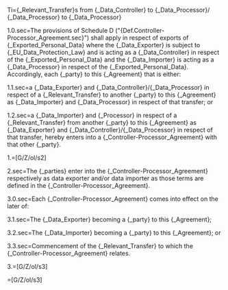 Ti={_Relevant_Transfer}s from {_Data_Controller} to {_Data_Processor}/ {_Data_Processor} to {_Data_Processor}

1.0.sec=The provisions of Schedule D ("{Def.Controller-Processor_Agreement.sec}") shall apply in respect of exports of {_Exported_Personal_Data} where the {_Data_Exporter} is subject to {_EU_Data_Protection_Law} and is acting as a {_Data_Controller} in respect of the {_Exported_Personal_Data} and the {_Data_Importer} is acting as a {_Data_Processor} in respect of the {_Exported_Personal_Data}. Accordingly, each {_party} to this {_Agreement} that is either:

1.1.sec=a {_Data_Exporter} and {_Data_Controller}/{_Data_Processor} in respect of a {_Relevant_Transfer} to another {_party} to this {_Agreement} as {_Data_Importer} and {_Data_Processor} in respect of that transfer; or

1.2.sec=a {_Data_Importer} and {_Processor} in respect of a {_Relevant_Transfer} from another {_party} to this {_Agreement} as {_Data_Exporter} and {_Data_Controller}/{_Data_Processor} in respect of that transfer, hereby enters into a {_Controller-Processor_Agreement} with that other {_party}.

1.=[G/Z/ol/s2]

2.sec=The {_parties} enter into the {_Controller-Processor_Agreement} respectively as data exporter and/or data importer as those terms are defined in the {_Controller-Processor_Agreement}.

3.0.sec=Each {_Controller-Processor_Agreement} comes into effect on the later of:

3.1.sec=The {_Data_Exporter} becoming a {_party} to this {_Agreement};

3.2.sec=The {_Data_Importer} becoming a {_party} to this {_Agreement}; or

3.3.sec=Commencement of the {_Relevant_Transfer} to which the {_Controller-Processor_Agreement} relates.

3.=[G/Z/ol/s3]

=[G/Z/ol/s3]
